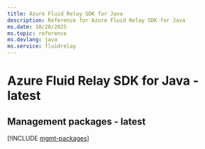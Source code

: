 ```yaml
---
title: Azure Fluid Relay SDK for Java
description: Reference for Azure Fluid Relay SDK for Java
ms.date: 10/20/2025
ms.topic: reference
ms.devlang: java
ms.service: fluidrelay
---
```

# Azure Fluid Relay SDK for Java - latest

## Management packages - latest
[!INCLUDE [mgmt-packages](fluid-relay-mgmt-index.md)]